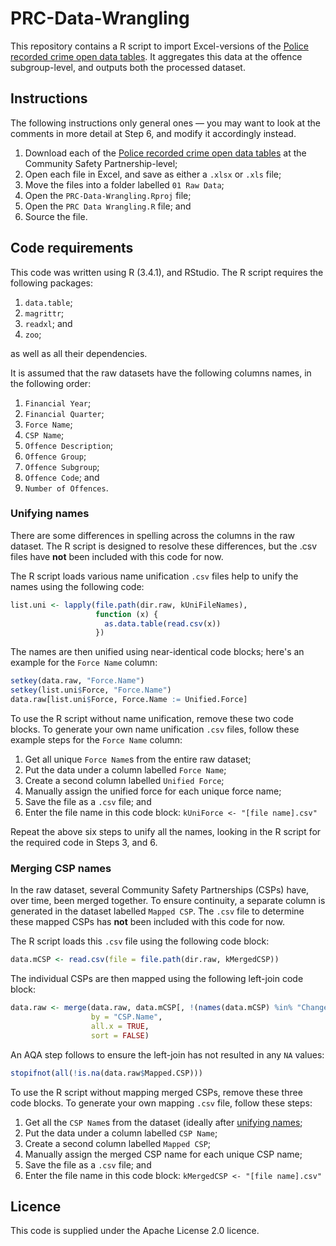 # PRC-Data-Wrangling

This repository contains a R script to import Excel-versions of the [Police recorded crime open data tables](https://www.gov.uk/government/statistics/police-recorded-crime-open-data-tables). It aggregates this data at the offence subgroup-level, and outputs both the processed dataset.

## Instructions

The following instructions only general ones &mdash; you may want to look at the comments in more detail at Step 6, and modify it accordingly instead.

1. Download each of the [Police recorded crime open data tables](https://www.gov.uk/government/statistics/police-recorded-crime-open-data-tables) at the Community Safety Partnership-level;
2. Open each file in Excel, and save as either a `.xlsx` or `.xls` file;
3. Move the files into a folder labelled `01 Raw Data`;
4. Open the `PRC-Data-Wrangling.Rproj` file;
5. Open the `PRC Data Wrangling.R` file; and 
6. Source the file.

## Code requirements

This code was written using R (3.4.1), and RStudio. The R script requires the following packages:
1. `data.table`;
2. `magrittr`;
3. `readxl`; and
4. `zoo`;

as well as all their dependencies.

It is assumed that the raw datasets have the following columns names, in the following order:
1. `Financial Year`;
2. `Financial Quarter`;
3. `Force Name`;
4. `CSP Name`;
5. `Offence Description`;
6. `Offence Group`;
7. `Offence Subgroup`;
8. `Offence Code`; and
9. `Number of Offences`.

### Unifying names

There are some differences in spelling across the columns in the raw dataset. The R script is designed to resolve these differences, but the .csv files have **not** been included with this code for now.

The R script loads various name unification `.csv` files help to unify the names using the following code:

```r
list.uni <- lapply(file.path(dir.raw, kUniFileNames),
                   function (x) {
                     as.data.table(read.csv(x))
                   })
```

The names are then unified using near-identical code blocks; here's an example for the `Force Name` column:

```r
setkey(data.raw, "Force.Name")
setkey(list.uni$Force, "Force.Name")
data.raw[list.uni$Force, Force.Name := Unified.Force]
```

To use the R script without name unification, remove these two code blocks. To generate your own name unification `.csv` files, follow these example steps for the `Force Name` column:

1. Get all unique `Force Name`s from the entire raw dataset;
2. Put the data under a column labelled `Force Name`;
3. Create a second column labelled `Unified Force`;
4. Manually assign the unified force for each unique force name;
5. Save the file as a `.csv` file; and
6. Enter the file name in this code block: `kUniForce <- "[file name].csv"`

Repeat the above six steps to unify all the names, looking in the R script for the required code in Steps 3, and 6.

### Merging CSP names

In the raw dataset, several Community Safety Partnerships (CSPs) have, over time, been merged together. To ensure continuity, a separate column is generated in the dataset labelled `Mapped CSP`. The `.csv` file to determine these mapped CSPs has **not** been included with this code for now.

The R script loads this `.csv` file using the following code block:

```r
data.mCSP <- read.csv(file = file.path(dir.raw, kMergedCSP))
```

The individual CSPs are then mapped using the following left-join code block:

```r
data.raw <- merge(data.raw, data.mCSP[, !(names(data.mCSP) %in% "Change")], 
                  by = "CSP.Name",
                  all.x = TRUE,
                  sort = FALSE)
```

An AQA step follows to ensure the left-join has not resulted in any `NA` values:

```r
stopifnot(all(!is.na(data.raw$Mapped.CSP)))
```

To use the R script without mapping merged CSPs, remove these three code blocks. To generate your own mapping `.csv` file, follow these steps:

1. Get all the `CSP Name`s from the dataset (ideally after [unifying names](/README.md#merging%20csp%20names);
2. Put the data under a column labelled `CSP Name`;
3. Create a second column labelled `Mapped CSP`;
4. Manually assign the merged CSP name for each unique CSP name;
5. Save the file as a `.csv` file; and
6. Enter the file name in this code block: `kMergedCSP <- "[file name].csv"`

## Licence

This code is supplied under the Apache License 2.0 licence.
